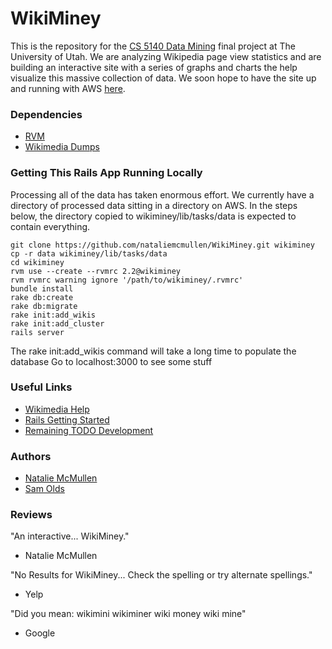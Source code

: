 # WikiMiney
This is the repository for the [CS 5140 Data Mining](http://www.cs.utah.edu/~jeffp/teaching/cs5140.html)
final project at The University of Utah. We are analyzing Wikipedia page view statistics and are building
an interactive site with a series of graphs and charts the help visualize this massive collection of
data. We soon hope to have the site up and running with AWS [here](#).


### Dependencies
* [RVM](http://rvm.io)
* [Wikimedia Dumps](http://dumps.wikimedia.org/other/pagecounts-raw)


### Getting This Rails App Running Locally
Processing all of the data has taken enormous effort. We currently have a directory of processed data
sitting in a directory on AWS. In the steps below, the directory copied to wikiminey/lib/tasks/data is
expected to contain everything.

```
git clone https://github.com/nataliemcmullen/WikiMiney.git wikiminey
cp -r data wikiminey/lib/tasks/data
cd wikiminey
rvm use --create --rvmrc 2.2@wikiminey
rvm rvmrc warning ignore '/path/to/wikiminey/.rvmrc'
bundle install
rake db:create
rake db:migrate
rake init:add_wikis
rake init:add_cluster
rails server
```
The rake init:add_wikis command will take a long time to populate the database
Go to localhost:3000 to see some stuff


### Useful Links
* [Wikimedia Help](http://wikitech.wikimedia.org/wiki/Analytics/Data/Pagecounts-raw)
* [Rails Getting Started](http://guides.rubyonrails.org/getting_started.html)
* [Remaining TODO Development](TODO.md)


### Authors
* [Natalie McMullen](http://github.com/nataliemcmullen)
* [Sam Olds](http://github.com/samolds)


### Reviews
"An interactive... WikiMiney."
* Natalie McMullen

"No Results for WikiMiney... Check the spelling or try alternate spellings."
* Yelp

"Did you mean:  wikimini   wikiminer   wiki money   wiki mine"
* Google
